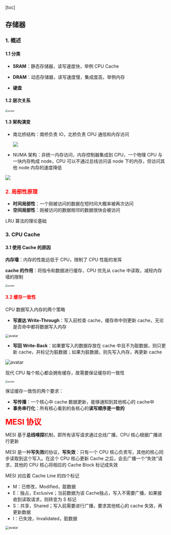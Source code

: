 [toc]

## 存储器

### 1. 概述

#### 1.1 分类

- **SRAM**：静态存储器，读写速度快，举例 CPU Cache
- **DRAM**：动态存储器，读写速度慢，集成度高，举例内存

- **硬盘**



#### 1.2 层次关系

<img src="img/存储器层次.jpg" alt="avatar" style="zoom:50%" />

#### 1.3 架构演变

- 南北桥结构：南桥负责 IO，北桥负责 CPU 通信和内存访问

  <img src="img/南北桥结构.jpg"/>

- NUMA 架构：非统一内存访问，内存控制器集成到 CPU，一个物理 CPU 与一块内存构成 node，CPU 可以不通过总线访问该 node 下的内存，但访问其他 node 内存的速度降低

<img src="img/numa架构.jpg" />

### <font color=red>2. 局部性原理</font>

- **时间局部性**：一个刚被访问的数据在短时间大概率被再次访问
- **空间局部性**：刚被访问的数据相邻的数据很快会被访问

LRU 算法的理论基础



### 3. CPU Cache

#### 3.1 使用 Cache 的原因

**内存墙**：内存的性能远低于 CPU，限制了 CPU 性能的发挥

**cache 的作用**：将指令和数据进行缓存，CPU 优先从 cache 中读取，减轻内存墙的限制

<img src="img/CPU访问数据.JPG" alt="avatar" style="zoom:50%" />



#### <font color = red>3.2 缓存一致性 </font>

CPU 数据写入内存的两个策略

- **写直达 Write-Through**：写入前检查 cache，缓存命中则更新 cache，无论是否命中都将数据写入内存

<img src="img/写直达.jpg" alt="avatar" style="zoom:70%;" />

- **写回 Write-Back**：如果要写入的数据存放在 cache 中且不为脏数据，则只更新 cache，并标记为脏数据；如果为脏数据，则先写入内存，再更新 cache

![avatar](img/写回.jpg)

现代 CPU 每个核心都会拥有缓存，故需要保证缓存的一致性

<img src="img/CPU的cache情况.jpg" alt="avatar" style="zoom:50%" />

保证缓存一致性的两个要求：

- **写传播**：一个核心中 cache 数据更新，能够通知到其他核心的 cache中
- **事务串行化**：所有核心看到的各核心的**读写顺序是一致的**



<font color=red size=5px>**MESI 协议**</font>

MESI 基于**总线嗅探**机制，即所有读写请求通过总线广播，CPU 核心根据广播进行更新

MESI 是一种**写失效**的协议，**写失效**：只有一个 CPU 核心负责写，其他的核心同步读取到这个写入。在这个 CPU 核心更新 Cache 之后，会去广播一个“失效”请求，其他的 CPU 核心将相应的 Cache Block 标记成失效

MESI 对应着 Cache Line 的四个标记

- M：已修改，Modified，脏数据
- E：独占，Exclusive；当前数据为该 Cache独占，写入不需要广播，如果接收到读取请求，则转变为 S 标记
- S：共享，Shared；写入前需要进行广播，要求其他核心的 cache 失效，再更新数据
- I：已失效，Invalidated，脏数据

<img src="img/MESI状态机.jpg" alt="avatar" style="zoom:70%;" />